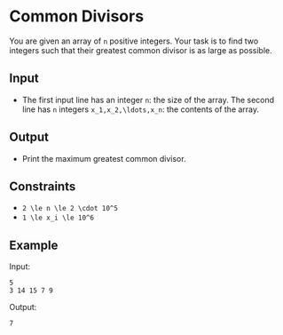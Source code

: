 # Common Divisors 

You are given an array of ```n``` positive integers. Your task is to find two integers such that their greatest common divisor is as large as possible.
## Input
- The first input line has an integer ```n```: the size of the array.
The second line has ```n``` integers ```x_1,x_2,\ldots,x_n```: the contents of the array.
## Output
- Print the maximum greatest common divisor.
## Constraints

- ```2 \le n \le 2 \cdot 10^5```
- ```1 \le x_i \le 10^6```

## Example
Input:
```
5
3 14 15 7 9
```

Output:
```
7
```
